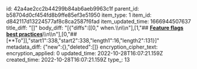 id: 42a4ae2cc2b44299b84ab6aeb9963c1f
parent_id: b58704d0cf454fd8b9ffe85ef3e51950
item_type: 1
item_id: d842117d13224577af8c8ca2587f6fad
item_updated_time: 1666944507637
title_diff: "[]"
body_diff: "[{\"diffs\":[[0,\" when.\\\n\\\n\"],[1,\"## [**Feature flags best practices**](https://reflectoring.io/blog/2022/2022-10-21-feature-flags-best-practices/)\\\n\\\n\"],[0,\"## [**To\"]],\"start1\":338,\"start2\":338,\"length1\":16,\"length2\":131}]"
metadata_diff: {"new":{},"deleted":[]}
encryption_cipher_text: 
encryption_applied: 0
updated_time: 2022-10-28T16:07:21.159Z
created_time: 2022-10-28T16:07:21.159Z
type_: 13
